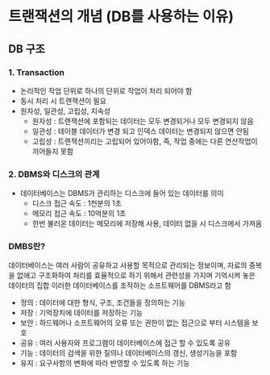 # 트랜잭션의 개념 (DB를 사용하는 이유)
## DB 구조
### 1. Transaction
- 논리적인 작업 단위로 하나의 단위로 작업이 처리 되어야 함
- 동시 처리 시 트랜잭션이 필요
- 원자성, 일관성, 고립성, 지속성
  - 원자성 : 트랜잭션에 포함되는 데이터는 모두 변경되거나 모두 변경되지 않음
  - 일관성 : 테이블 데이터가 변경 되고 인덱스 데이터는 변경되지 않으면 안됨
  - 고립성 : 트랜잭션끼리는 고립되어 있어야함, 즉, 작업 중에는 다른 연산작업이 끼어들지 못함
### 2. DBMS와 디스크의 관계
- 데이터베이스는 DBMS가 관리하는 디스크에 들어 있는 데이터를 의미
  - 디스크 접근 속도 : 1천분의 1초
  - 메모리 접근 속도 : 10억분의 1초
  - 한번 불러온 데이터는 메모리에 저장해 사용, 데이터 없을 시 디스크에서 가져옴
### DMBS란?
데이터베이스는 여러 사람이 공유하고 사용할 목적으로 관리되는 정보이며, 자료의 중복을 없애고 구조화하여 처리를 효율적으로 하기 위해서 관련성을 가지며 기억시켜 놓은 데이터의 집합
이러한 데이터베이스를 조작하는 소프트웨어를 DBMS라고 함
- 정의 : 데이터에 대한 형식, 구조, 조건들을 정의하는 기능
- 저장 : 기억장치에 데이터를 저장하는 기능
- 보안 : 하드웨어나 소프트웨어의 오류 또는 권한이 없는 접근으로 부터 시스템을 보호
- 공유 : 여러 사용자와 프로그램이 데이터베이스에 접근 할 수 있도록 공유
- 기능 : 데이터의 검색을 위한 질의나 데이터베이스의 갱신, 생성기능을 포함
- 유지 : 요구사항의 변화에 따라 반영할 수 있도록 하는 기능
